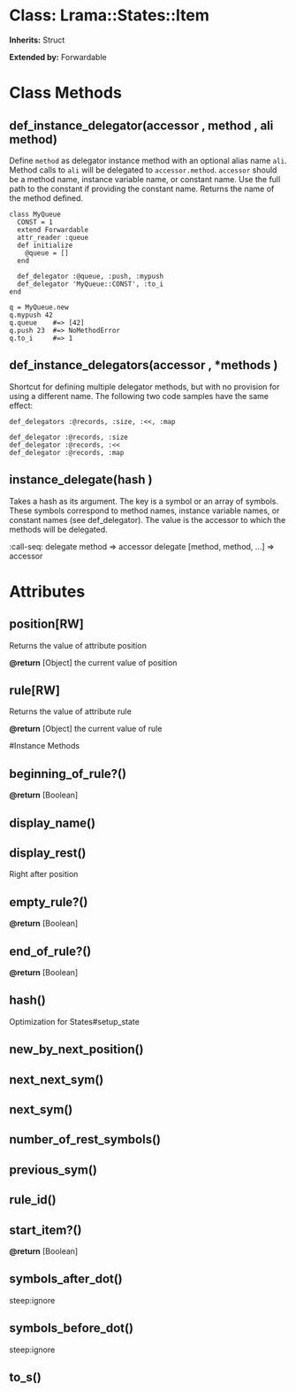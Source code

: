 # Class: Lrama::States::Item
**Inherits:** Struct
  
**Extended by:** Forwardable
    



# Class Methods
## def_instance_delegator(accessor , method , ali method) [](#method-c-def_instance_delegator)
Define `method` as delegator instance method with an optional alias name
`ali`. Method calls to `ali` will be delegated to `accessor.method`. 
`accessor` should be a method name, instance variable name, or constant name. 
Use the full path to the constant if providing the constant name. Returns the
name of the method defined.

    class MyQueue
      CONST = 1
      extend Forwardable
      attr_reader :queue
      def initialize
        @queue = []
      end

      def_delegator :@queue, :push, :mypush
      def_delegator 'MyQueue::CONST', :to_i
    end

    q = MyQueue.new
    q.mypush 42
    q.queue    #=> [42]
    q.push 23  #=> NoMethodError
    q.to_i     #=> 1
## def_instance_delegators(accessor , *methods ) [](#method-c-def_instance_delegators)
Shortcut for defining multiple delegator methods, but with no provision for
using a different name.  The following two code samples have the same effect:

    def_delegators :@records, :size, :<<, :map

    def_delegator :@records, :size
    def_delegator :@records, :<<
    def_delegator :@records, :map
## instance_delegate(hash ) [](#method-c-instance_delegate)
Takes a hash as its argument.  The key is a symbol or an array of symbols. 
These symbols correspond to method names, instance variable names, or constant
names (see def_delegator).  The value is the accessor to which the methods
will be delegated.

:call-seq:
    delegate method => accessor
    delegate [method, method, ...] => accessor
# Attributes
## position[RW] [](#attribute-i-position)
Returns the value of attribute position

**@return** [Object] the current value of position

## rule[RW] [](#attribute-i-rule)
Returns the value of attribute rule

**@return** [Object] the current value of rule


#Instance Methods
## beginning_of_rule?() [](#method-i-beginning_of_rule?)

**@return** [Boolean] 

## display_name() [](#method-i-display_name)

## display_rest() [](#method-i-display_rest)
Right after position

## empty_rule?() [](#method-i-empty_rule?)

**@return** [Boolean] 

## end_of_rule?() [](#method-i-end_of_rule?)

**@return** [Boolean] 

## hash() [](#method-i-hash)
Optimization for States#setup_state

## new_by_next_position() [](#method-i-new_by_next_position)

## next_next_sym() [](#method-i-next_next_sym)

## next_sym() [](#method-i-next_sym)

## number_of_rest_symbols() [](#method-i-number_of_rest_symbols)

## previous_sym() [](#method-i-previous_sym)

## rule_id() [](#method-i-rule_id)

## start_item?() [](#method-i-start_item?)

**@return** [Boolean] 

## symbols_after_dot() [](#method-i-symbols_after_dot)
steep:ignore

## symbols_before_dot() [](#method-i-symbols_before_dot)
steep:ignore

## to_s() [](#method-i-to_s)

